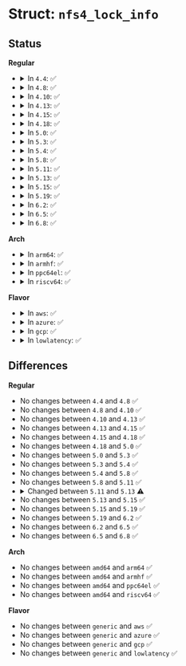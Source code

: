 # Struct: <code>nfs4_lock_info</code>

## Status
<b>Regular</b>
<ul>
<li>
<details>
<summary>In <code>4.4</code>: ✅</summary>

```c
struct nfs4_lock_info {
    struct nfs4_lock_state *owner;
};
```
</details>
</li>
<li>
<details>
<summary>In <code>4.8</code>: ✅</summary>

```c
struct nfs4_lock_info {
    struct nfs4_lock_state *owner;
};
```
</details>
</li>
<li>
<details>
<summary>In <code>4.10</code>: ✅</summary>

```c
struct nfs4_lock_info {
    struct nfs4_lock_state *owner;
};
```
</details>
</li>
<li>
<details>
<summary>In <code>4.13</code>: ✅</summary>

```c
struct nfs4_lock_info {
    struct nfs4_lock_state *owner;
};
```
</details>
</li>
<li>
<details>
<summary>In <code>4.15</code>: ✅</summary>

```c
struct nfs4_lock_info {
    struct nfs4_lock_state *owner;
};
```
</details>
</li>
<li>
<details>
<summary>In <code>4.18</code>: ✅</summary>

```c
struct nfs4_lock_info {
    struct nfs4_lock_state *owner;
};
```
</details>
</li>
<li>
<details>
<summary>In <code>5.0</code>: ✅</summary>

```c
struct nfs4_lock_info {
    struct nfs4_lock_state *owner;
};
```
</details>
</li>
<li>
<details>
<summary>In <code>5.3</code>: ✅</summary>

```c
struct nfs4_lock_info {
    struct nfs4_lock_state *owner;
};
```
</details>
</li>
<li>
<details>
<summary>In <code>5.4</code>: ✅</summary>

```c
struct nfs4_lock_info {
    struct nfs4_lock_state *owner;
};
```
</details>
</li>
<li>
<details>
<summary>In <code>5.8</code>: ✅</summary>

```c
struct nfs4_lock_info {
    struct nfs4_lock_state *owner;
};
```
</details>
</li>
<li>
<details>
<summary>In <code>5.11</code>: ✅</summary>

```c
struct nfs4_lock_info {
    struct nfs4_lock_state *owner;
};
```
</details>
</li>
<li>
<details>
<summary>In <code>5.13</code>: ✅</summary>

```c
struct nfs4_lock_info {
    struct nfs4_lock_state *owner;
};
```
</details>
</li>
<li>
<details>
<summary>In <code>5.15</code>: ✅</summary>

```c
struct nfs4_lock_info {
    struct nfs4_lock_state *owner;
};
```
</details>
</li>
<li>
<details>
<summary>In <code>5.19</code>: ✅</summary>

```c
struct nfs4_lock_info {
    struct nfs4_lock_state *owner;
};
```
</details>
</li>
<li>
<details>
<summary>In <code>6.2</code>: ✅</summary>

```c
struct nfs4_lock_info {
    struct nfs4_lock_state *owner;
};
```
</details>
</li>
<li>
<details>
<summary>In <code>6.5</code>: ✅</summary>

```c
struct nfs4_lock_info {
    struct nfs4_lock_state *owner;
};
```
</details>
</li>
<li>
<details>
<summary>In <code>6.8</code>: ✅</summary>

```c
struct nfs4_lock_info {
    struct nfs4_lock_state *owner;
};
```
</details>
</li>
</ul>
<b>Arch</b>
<ul>
<li>
<details>
<summary>In <code>arm64</code>: ✅</summary>

```c
struct nfs4_lock_info {
    struct nfs4_lock_state *owner;
};
```
</details>
</li>
<li>
<details>
<summary>In <code>armhf</code>: ✅</summary>

```c
struct nfs4_lock_info {
    struct nfs4_lock_state *owner;
};
```
</details>
</li>
<li>
<details>
<summary>In <code>ppc64el</code>: ✅</summary>

```c
struct nfs4_lock_info {
    struct nfs4_lock_state *owner;
};
```
</details>
</li>
<li>
<details>
<summary>In <code>riscv64</code>: ✅</summary>

```c
struct nfs4_lock_info {
    struct nfs4_lock_state *owner;
};
```
</details>
</li>
</ul>
<b>Flavor</b>
<ul>
<li>
<details>
<summary>In <code>aws</code>: ✅</summary>

```c
struct nfs4_lock_info {
    struct nfs4_lock_state *owner;
};
```
</details>
</li>
<li>
<details>
<summary>In <code>azure</code>: ✅</summary>

```c
struct nfs4_lock_info {
    struct nfs4_lock_state *owner;
};
```
</details>
</li>
<li>
<details>
<summary>In <code>gcp</code>: ✅</summary>

```c
struct nfs4_lock_info {
    struct nfs4_lock_state *owner;
};
```
</details>
</li>
<li>
<details>
<summary>In <code>lowlatency</code>: ✅</summary>

```c
struct nfs4_lock_info {
    struct nfs4_lock_state *owner;
};
```
</details>
</li>
</ul>

## Differences
<b>Regular</b>
<ul>
<li>
No changes between <code>4.4</code> and <code>4.8</code> ✅
</li>
<li>
No changes between <code>4.8</code> and <code>4.10</code> ✅
</li>
<li>
No changes between <code>4.10</code> and <code>4.13</code> ✅
</li>
<li>
No changes between <code>4.13</code> and <code>4.15</code> ✅
</li>
<li>
No changes between <code>4.15</code> and <code>4.18</code> ✅
</li>
<li>
No changes between <code>4.18</code> and <code>5.0</code> ✅
</li>
<li>
No changes between <code>5.0</code> and <code>5.3</code> ✅
</li>
<li>
No changes between <code>5.3</code> and <code>5.4</code> ✅
</li>
<li>
No changes between <code>5.4</code> and <code>5.8</code> ✅
</li>
<li>
No changes between <code>5.8</code> and <code>5.11</code> ✅
</li>
<li>
<details>
<summary>Changed between <code>5.11</code> and <code>5.13</code> ⚠️</summary>
<ul>
<li>
<b>Field type changed. </b>
<code>struct nfs4_lock_state *owner</code> ➡️ <code>struct nfs4_lock_state *owner</code>
</li>
</ul>
</details>
</li>
<li>
No changes between <code>5.13</code> and <code>5.15</code> ✅
</li>
<li>
No changes between <code>5.15</code> and <code>5.19</code> ✅
</li>
<li>
No changes between <code>5.19</code> and <code>6.2</code> ✅
</li>
<li>
No changes between <code>6.2</code> and <code>6.5</code> ✅
</li>
<li>
No changes between <code>6.5</code> and <code>6.8</code> ✅
</li>
</ul>
<b>Arch</b>
<ul>
<li>
No changes between <code>amd64</code> and <code>arm64</code> ✅
</li>
<li>
No changes between <code>amd64</code> and <code>armhf</code> ✅
</li>
<li>
No changes between <code>amd64</code> and <code>ppc64el</code> ✅
</li>
<li>
No changes between <code>amd64</code> and <code>riscv64</code> ✅
</li>
</ul>
<b>Flavor</b>
<ul>
<li>
No changes between <code>generic</code> and <code>aws</code> ✅
</li>
<li>
No changes between <code>generic</code> and <code>azure</code> ✅
</li>
<li>
No changes between <code>generic</code> and <code>gcp</code> ✅
</li>
<li>
No changes between <code>generic</code> and <code>lowlatency</code> ✅
</li>
</ul>

